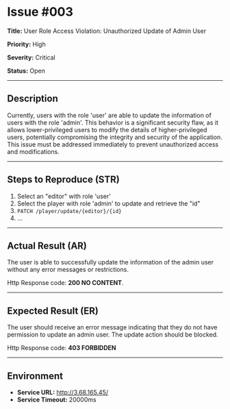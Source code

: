 # Issue #003

**Title:** User Role Access Violation: Unauthorized Update of Admin User

**Priority:** High

**Severity:** Critical

**Status:** Open

---

## Description
Currently, users with the role 'user' are able to update the information of users with the role 'admin'. This behavior is a significant security flaw, as it allows lower-privileged users to modify the details of higher-privileged users, potentially compromising the integrity and security of the application. This issue must be addressed immediately to prevent unauthorized access and modifications.

---

## Steps to Reproduce (STR)
1. Select an "editor" with role 'user'
2. Select the player with role 'admin' to update and retrieve the "id"
3. `PATCH /player/update/{editor}/{id}`
4. 
   ...

---

## Actual Result (AR)
The user is able to successfully update the information of the admin user without any error messages or restrictions.

Http Response code: **200 NO CONTENT**.

---

## Expected Result (ER)
The user should receive an error message indicating that they do not have permission to update an admin user. The update action should be blocked.

Http Response code: **403 FORBIDDEN**

---

## Environment
- **Service URL:** http://3.68.165.45/
- **Service Timeout:** 20000ms